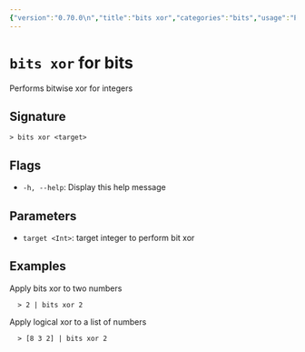 ```yaml
---
{"version":"0.70.0\n","title":"bits xor","categories":"bits","usage":"Performs bitwise xor for integers\n"}
---
```

<!-- THIS FILE IS GENERATED BY update_book_commands.cjs USING NUSHELL'S HELP COMMANDS.
REFRAIN FROM EDITING IT MANUALLY.-->
# <code>bits xor</code> for bits

<div class='command-title'>Performs bitwise xor for integers</div>

## Signature

```> bits xor <target>```

## Flags

 * ```-h, --help```: Display this help message
## Parameters

 * ```target <Int>```: target integer to perform bit xor
## Examples

  Apply bits xor to two numbers
```shell
  > 2 | bits xor 2
```
  Apply logical xor to a list of numbers
```shell
  > [8 3 2] | bits xor 2
```


